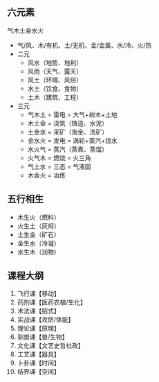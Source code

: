 ## 六元素
气木土金水火
- 气/风、木/有机、土/无机、金/金属、水/冷、火/热
- 二元
  - 风水（地势、地利）
  - 风雨（天气、露天）
  - 风土（环境、风俗）
  - 水土（饮食、食物）
  - 土木（建筑、工程）
- 三元
  - 气木土 = 雷电 = 大气+树木+土地
  - 木土金 = 浇筑（铸造、水泥）
  - 土金水 = 采矿（淘金、洗矿）
  - 金水火 = 发电 = 涡轮+蒸汽+烧水
  - 水火气 = 蒸汽（蒸煮、蒸馏）
  - 火气木 = 燃烧 = 火三角
  - 气土水 = 三态 = 气液固
  - 木金火 = 冶炼
## 五行相生
- 木生火（燃料）
- 火生土（灰烬）
- 土生金（矿石）
- 金生水（冷凝）
- 水生木（润物）


## 课程大纲
1. 飞行课【移动】
2. 药剂课【医药农植/生化】
3. 术法课【招式】
4. 实战课【攻防/体能】
5. 理论课【原理】
6. 驯兽课【兽/生物】
7. 文化课【文艺史哲社政】
8. 工艺课【器具】
9. 卜卦课【时间】
10. 结界课【空间】
